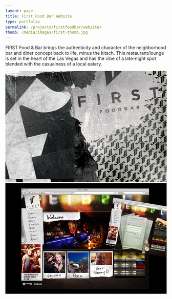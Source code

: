 ```yaml
---
layout: page
title: First Food Bar Website
type: portfolio
permalink: /projects/firstfoodbar/website/
thumb: /media/images/first-thumb.jpg
---
```


FIRST Food &amp; Bar brings the authenticity and character of the neighborhood bar and diner concept back to life, minus the kitsch. This restaurant/lounge is set in the heart of the Las Vegas and has the vibe of a late-night spot blended with the casualness of a local eatery.

![](/media/images/first1.jpg)
![](/media/images/first2.jpg)
